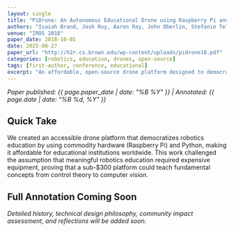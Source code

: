 ```yaml
---
layout: single
title: "PiDrone: An Autonomous Educational Drone using Raspberry Pi and Python"
authors: "Isaiah Brand, Josh Roy, Aaron Ray, John Oberlin, Stefanie Tellex"
venue: "IROS 2018"
paper_date: 2018-10-01
date: 2025-08-27
paper_url: "http://h2r.cs.brown.edu/wp-content/uploads/pidrone18.pdf"
categories: [robotics, education, drones, open-source]
tags: [first-author, conference, educational]
excerpt: "An affordable, open-source drone platform designed to democratize robotics education through accessible hardware and software"
---
```


*Paper published: {{ page.paper_date | date: "%B %Y" }} | Annotated: {{ page.date | date: "%B %d, %Y" }}*

## Quick Take

We created an accessible drone platform that democratizes robotics education by using commodity hardware (Raspberry Pi) and Python, making it affordable for educational institutions worldwide. This work challenged the assumption that meaningful robotics education required expensive equipment, proving that a sub-$300 platform could teach fundamental concepts from control theory to computer vision.

## Full Annotation Coming Soon

*Detailed history, technical design philosophy, community impact assessment, and reflections will be added soon.*